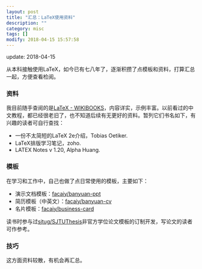 ```yaml
---
layout: post
title: "汇总：LaTeX使用资料"
description: ""
category: misc
tags: []
modify: 2018-04-15 15:57:58
---
```


update: 2018-04-15


从本科接触使用LaTeX，如今已有七八年了，逐渐积攒了点模板和资料，打算汇总一起，方便查看检阅。


### 资料

我目前随手查阅的是[LaTeX - WIKIBOOKS](https://en.wikibooks.org/wiki/LaTeX)，内容详实，示例丰富。以前看过的中文教程，都已经很老旧了，也不知道后续有无更好的资料。暂列它们书名如下，有兴趣的读者可自行查找：

+ 一份不太简短的LaTeX 2e介绍，Tobias Oetiker.
+ LaTeX排版学习笔记，zoho.
+ LATEX Notes v 1.20, Alpha Huang.


### 模板

在学习和工作中，自己也做了点日常使用的模板，主要如下：

+ 演示文档模板：[facaiy/banyuan-ppt](https://github.com/facaiy/banyuan-ppt)
+ 简历模板（中英文）：[facaiy/banyuan-cv](https://github.com/facaiy/banyuan-cv)
+ 名片模板：[facaiy/business-card](https://github.com/facaiy/business-card)

读书时参与过[sjtug/SJTUThesis](https://github.com/sjtug/SJTUThesis)非官方学位论文模板的订制开发，写论文的读者可作参考。


### 技巧

这方面资料较散，有机会再汇总。
